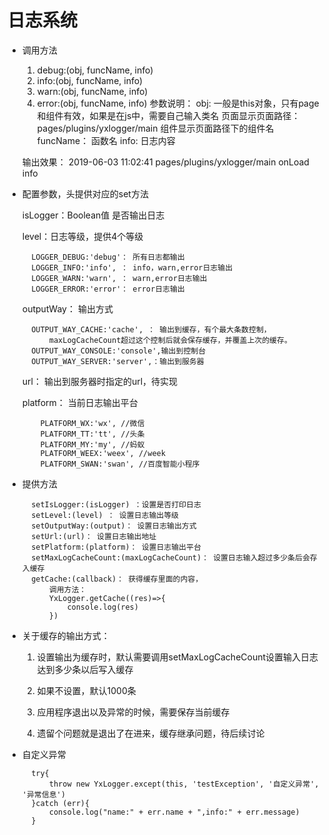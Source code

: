 # 日志系统

* 调用方法

    1. debug:(obj, funcName, info)
    2. info:(obj, funcName, info)
    3. warn:(obj, funcName, info)
    4. error:(obj, funcName, info)
    参数说明：
        obj: 一般是this对象，只有page和组件有效，如果是在js中，需要自己输入类名
            页面显示页面路径：pages/plugins/yxlogger/main
            组件显示页面路径下的组件名
        funcName： 函数名
        info: 日志内容
    
    输出效果：
         2019-06-03 11:02:41 pages/plugins/yxlogger/main onLoad info 

* 配置参数，头提供对应的set方法

    isLogger：Boolean值 是否输出日志
    
    level：日志等级，提供4个等级   
    
        LOGGER_DEBUG:'debug'： 所有日志都输出
        LOGGER_INFO:'info', ： info，warn,error日志输出
        LOGGER_WARN:'warn', ： warn,error日志输出
        LOGGER_ERROR:'error'： error日志输出
            
    outputWay： 输出方式
    
        OUTPUT_WAY_CACHE:'cache', ： 输出到缓存，有个最大条数控制，
            maxLogCacheCount超过这个控制后就会保存缓存，并覆盖上次的缓存。
        OUTPUT_WAY_CONSOLE:'console',输出到控制台
        OUTPUT_WAY_SERVER:'server',：输出到服务器
    
    url： 输出到服务器时指定的url，待实现
    
    platform： 当前日志输出平台
    
          PLATFORM_WX:'wx', //微信
          PLATFORM_TT:'tt', //头条
          PLATFORM_MY:'my', //蚂蚁
          PLATFORM_WEEX:'weex', //week
          PLATFORM_SWAN:'swan', //百度智能小程序
          
* 提供方法
    
        setIsLogger:(isLogger) ：设置是否打印日志
        setLevel:(level) ： 设置日志输出等级
        setOutputWay:(output)： 设置日志输出方式
        setUrl:(url)： 设置日志输出地址
        setPlatform:(platform)： 设置日志输出平台
        setMaxLogCacheCount:(maxLogCacheCount)： 设置日志输入超过多少条后会存入缓存
        getCache:(callback)： 获得缓存里面的内容，
            调用方法：
            YxLogger.getCache((res)=>{
                console.log(res)
            })
            
* 关于缓存的输出方式：

    1. 设置输出为缓存时，默认需要调用setMaxLogCacheCount设置输入日志达到多少条以后写入缓存
    
    2. 如果不设置，默认1000条
    
    3. 应用程序退出以及异常的时候，需要保存当前缓存
    
    4. 遗留个问题就是退出了在进来，缓存继承问题，待后续讨论
    
* 自定义异常

        try{
            throw new YxLogger.except(this, 'testException', '自定义异常', '异常信息')
        }catch (err){
            console.log("name:" + err.name + ",info:" + err.message)
        }
        
